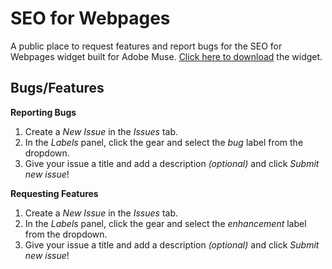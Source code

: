 # SEO for Webpages

A public place to request features and report bugs for the SEO for Webpages widget built for Adobe Muse. [Click here to download](https://www.j-26.com/seo/essentials/webpages) the widget.

## Bugs/Features

**Reporting Bugs**

1. Create a *New Issue* in the *Issues* tab.
2. In the *Labels* panel, click the gear and select the *bug* label from the dropdown.
3. Give your issue a title and add a description *(optional)* and click *Submit new issue*!

**Requesting Features**

1. Create a *New Issue* in the *Issues* tab.
2. In the *Labels* panel, click the gear and select the *enhancement* label from the dropdown.
3. Give your issue a title and add a description *(optional)* and click *Submit new issue*!
